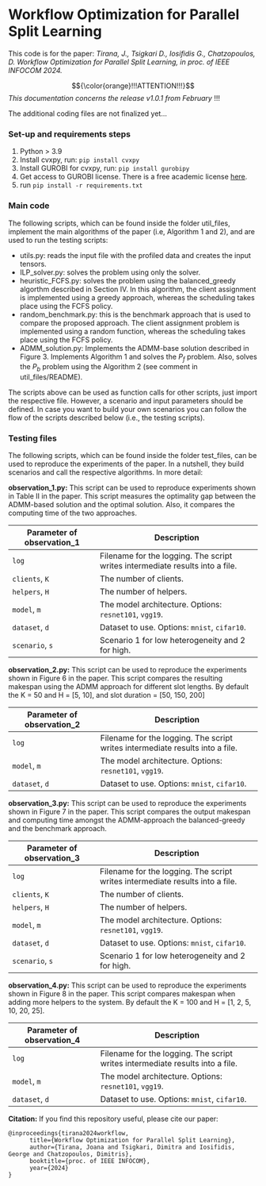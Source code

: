 # Workflow Optimization for Parallel Split Learning

This code is for the paper: _Tirana, J., Tsigkari D., Iosifidis G., Chatzopoulos, D. Workflow Optimization for Parallel Split Learning, in proc. of IEEE INFOCOM 2024._

$${\color{orange}!!!ATTENTION!!!}$$  *This documentation concerns the release v1.0.1 from February* !!!

The additional coding files are not finalized yet...

### Set-up and requirements steps

1. Python > 3.9
2. Install cvxpy, run: `pip install cvxpy`
3. Install GUROBI for cvxpy, run:  `pip install gurobipy`
4. Get access to GUROBI license. There is a free academic license [here](https://www.gurobi.com/academia/academic-program-and-licenses/).
5. run `pip install -r requirements.txt`
    
### Main code
The following scripts, which can be found inside the folder util_files, implement the main algorithms of the paper (i.e, Algorithm 1 and 2), and are used to run the testing scripts:

- utils.py: reads the input file with the profiled data and creates the input tensors.
- ILP_solver.py: solves the problem using only the solver.
- heuristic_FCFS.py: solves the problem using the balanced_greedy algorthm described in Section IV. In this algorithm, the client assignment is implemented using a greedy approach, whereas the scheduling takes place using the FCFS policy.
- random_benchmark.py: this is the benchmark approach that is used to compare the proposed approach. The client assignment problem is implemented using a random function, whereas the scheduling takes place using the FCFS policy.
- ADMM_solution.py: Implements the ADMM-base solution described in Figure 3. Implements Algorithm 1 and solves the $P_f$ problem. Also, solves the $P_b$ problem using the Algorithm 2 (see comment in util_files/README).

The scripts above can be used as function calls for other scripts, just import the respective file. However, a scenario and input parameters should be defined.
In case you want to build your own scenarios you can follow the flow of the scripts described below (i.e., the testing scripts).  

### Testing files
The following scripts, which can be found inside the folder test_files, can be used to reproduce the experiments of the paper.
In a nutshell, they build scenarios and call the respective algorithms.
In more detail:

**observation_1.py:** 
        This script can be used to reproduce experiments shown in Table II in the paper. 
        This script measures the optimality gap between the ADMM-based solution and the optimal solution. Also, it compares the computing time of the two approaches.
        

| Parameter of observation_1                      | Description                                 |
| ----------------------------- | ---------------------------------------- |
| `log` | Filename for the logging. The script writes intermediate results into a file. |
| `clients`, `K`| The number of clients. |
| `helpers`, `H`| The number of helpers. |
| `model`, `m` | The model architecture. Options: `resnet101`, `vgg19`. |
| `dataset`, `d` | Dataset to use. Options: `mnist`, `cifar10`. |
| `scenario`, `s` | Scenario 1 for low heterogeneity and 2 for high. |

**observation_2.py:**
      This script can be used to reproduce the experiments shown in Figure 6 in the paper. 
      This script compares the resulting makespan using the ADMM approach for different slot lengths.
      By default the K = 50 and H = [5, 10], and slot duration = [50, 150, 200]

| Parameter of observation_2                      | Description                                 |
| ----------------------------- | ---------------------------------------- |
| `log` | Filename for the logging. The script writes intermediate results into a file. |
| `model`, `m` | The model architecture. Options: `resnet101`, `vgg19`. |
| `dataset`, `d` | Dataset to use. Options: `mnist`, `cifar10`. |


**observation_3.py:**
      This script can be used to reproduce the experiments shown in Figure 7 in the paper. 
      This script compares the output makespan and computing time amongst the ADMM-approach the balanced-greedy and the benchmark approach.
        

| Parameter of observation_3                      | Description                                 |
| ----------------------------- | ---------------------------------------- |
| `log` | Filename for the logging. The script writes intermediate results into a file. |
| `clients`, `K`| The number of clients. |
| `helpers`, `H`| The number of helpers. |
| `model`, `m` | The model architecture. Options: `resnet101`, `vgg19`. |
| `dataset`, `d` | Dataset to use. Options: `mnist`, `cifar10`. |
| `scenario`, `s` | Scenario 1 for low heterogeneity and 2 for high. |


**observation_4.py:**
This script can be used to reproduce the experiments shown in Figure 8 in the paper. 
This script compares makespan when adding more helpers to the system.
By default the K = 100 and H = [1, 2, 5, 10, 20, 25].

| Parameter of observation_4                      | Description                                 |
| ----------------------------- | ---------------------------------------- |
| `log` | Filename for the logging. The script writes intermediate results into a file. |
| `model`, `m` | The model architecture. Options: `resnet101`, `vgg19`. |
| `dataset`, `d` | Dataset to use. Options: `mnist`, `cifar10`. |


**Citation:**
If you find this repository useful, please cite our paper:

```
@inproceedings{tirana2024workflow,
      title={Workflow Optimization for Parallel Split Learning},
      author={Tirana, Joana and Tsigkari, Dimitra and Iosifidis, George and Chatzopoulos, Dimitris},
      booktitle={proc. of IEEE INFOCOM},
      year={2024}
}
```
